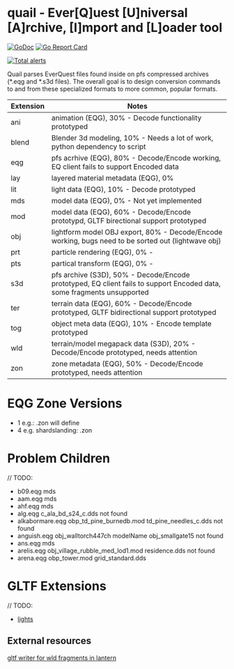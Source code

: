# quail - Ever[Q]uest [U]niversal [A]rchive, [I]mport and [L]oader tool

[![GoDoc](https://godoc.org/github.com/xackery/quail?status.svg)](https://godoc.org/github.com/xackery/quail) [![Go Report Card](https://goreportcard.com/badge/github.com/xackery/quail)](https://goreportcard.com/report/github.com/xackery/quail)

[![Total alerts](https://img.shields.io/lgtm/alerts/g/xackery/quail.svg?logo=lgtm&logoWidth=18)](https://lgtm.com/projects/g/xackery/quail/alerts/)


Quail parses EverQuest files found inside on pfs compressed archives (*.eqg and *.s3d files). The overall goal is to design conversion commands to and from these specialized formats to more common, popular formats.

Extension|Notes
---|---
ani|animation (EQG), 30% - Decode functionality prototyped
blend|Blender 3d modeling, 10% - Needs a lot of work, python dependency to script
eqg|pfs acrhive (EQG), 80% - Decode/Encode working, EQ client fails to support Encoded data
lay|layered material metadata (EQG), 0%
lit|light data (EQG), 10% - Decode prototyped
mds|model data (EQG), 0% - Not yet implemented
mod|model data (EQG), 60% - Decode/Encode prototypd, GLTF birectional support prototyped
obj|lightform model OBJ export, 80% - Decode/Encode working, bugs need to be sorted out (lightwave obj)
prt|particle rendering (EQG), 0% -
pts|partical transform (EQG), 0% - 
s3d|pfs archive (S3D), 50% - Decode/Encode prototyped, EQ client fails to support Encoded data, some fragments unsupported
ter|terrain data (EQG), 60% - Decode/Encode prototyped, GLTF bidirectional support prototyped
tog|object meta data (EQG), 10% - Encode template prototyped
wld|terrain/model megapack data (S3D), 20% - Decode/Encode prototyped, needs attention
zon|zone metadata (EQG), 50% - Decode/Encode prototyped, needs attention

# EQG Zone Versions

- 1 e.g.: .zon will define
- 4 e.g. shardslanding: .zon 


# Problem Children
// TODO:
- b09.eqg mds
- aam.eqg mds
- ahf.eqg mds
- alg.eqg c_ala_bd_s24_c.dds not found
- alkabormare.eqg obp_td_pine_burnedb.mod td_pine_needles_c.dds not found
- anguish.eqg obj_walltorch447ch modelName obj_smallgate15 not found
- ans.eqg mds
- arelis.eqg obj_village_rubble_med_lod1.mod residence.dds not found
- arena.eqg obp_tower.mod grid_standard.dds

# GLTF Extensions

// TODO:
- [lights](https://github.com/KhronosGroup/glTF/tree/main/extensions/2.0/Khronos/KHR_lights_punctual)

## External resources

[gltf writer for wld fragments in lantern](https://github.com/vermadas/LanternExtractor/blob/vermadas/multi_inject/LanternExtractor/EQ/Wld/Exporters/GltfWriter.cs)

